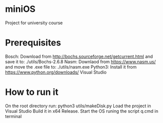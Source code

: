 # miniOS
Project for university course

# Prerequisites
Bosch: Download from http://bochs.sourceforge.net/getcurrent.html and save it to:
./utils/Bochs-2.6.8
Nasm: Downlaod from https://www.nasm.us/ and move the .exe file to:
./utils/nasm.exe
Python3: Install it from https://www.python.org/downloads/
Visual Studio

# How to run it
On the root directory run:
    python3 utils/makeDisk.py
Load the project in Visual Studio
Build it in x64 Release.
Start the OS runing the script q.cmd in terminal

